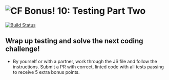 ![CF](https://i.imgur.com/7v5ASc8.png)  Bonus! 10: Testing Part Two
=======
[![Build Status](https://travis-ci.org/codefellows-seattle-301d4/10-testing-part-two.svg?branch=master)](https://travis-ci.org/codefellows-seattle-301d4/10-testing-part-two)
## Wrap up testing and solve the next coding challenge!

- By yourself or with a partner, work through the JS file and follow the instructions.
  Submit a PR with correct, linted code with all tests passing to receive 5 extra bonus points.
